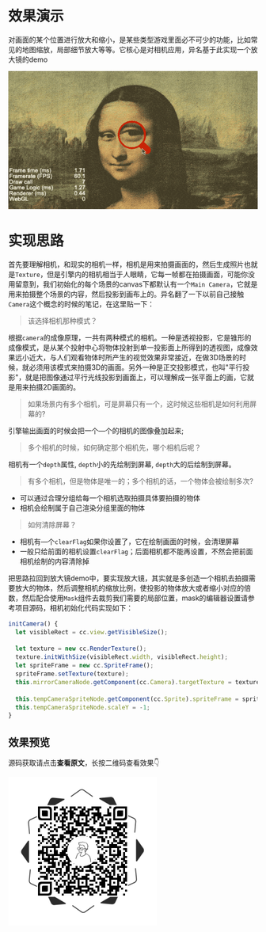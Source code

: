 # 效果演示

对画面的某个位置进行放大和缩小，是某些类型游戏里面必不可少的功能，比如常见的地图缩放，局部细节放大等等。它核心是对相机应用，异名基于此实现一个放大镜的demo

![demo](./resources/demo.gif)

# 实现思路
首先要理解相机，和现实的相机一样，相机是用来拍摄画面的，然后生成照片也就是`Texture`，但是引擎内的相机相当于人眼睛，它每一帧都在拍摄画面，可能你没用留意到，我们初始化的每个场景的canvas下都默认有一个`Main Camera`，它就是用来拍摄整个场景的内容，然后投影到画布上的。异名翻了一下以前自己接触`Camera`这个概念的时候的笔记，在这里贴一下：

> 该选择相机那种模式？

根据`camera`的成像原理，一共有两种模式的相机。一种是透视投影，它是锥形的成像模式，是从某个投射中心将物体投射到单一投影面上所得到的透视图，成像效果远小近大，与人们观看物体时所产生的视觉效果非常接近，在做3D场景的时候，就必须用该模式来拍摄3D的画面。另外一种是正交投影模式，也叫"平行投影"，就是把图像通过平行光线投影到画面上，可以理解成一张平面上的画，它就是用来拍摄2D画面的。

> 如果场景内有多个相机，可是屏幕只有一个，这时候这些相机是如何利用屏幕的?

引擎输出画面的时候会把一个—个的相机的图像叠加起来;

> 多个相机的时候，如何确定那个相机先，哪个相机后呢？

相机有一个`depth`属性, `depth`小的先绘制到屏幕, `depth`大的后绘制到屏幕。

> 有多个相机，但是物体是唯一的；多个相机的话，一个物体会被绘制多次?

- 可以通过合理分组给每一个相机选取拍摄具体要拍摄的物体
- 相机会绘制属于自己渲染分组里面的物体

> 如何清除屏幕？

- 相机有—个`clearFlag`如果你设置了，它在绘制画面的时候，会清理屏幕
- 一般只给前面的相机设置`clearFlag`；后面相机都不能再设置，不然会把前面相机绘制的内容清除掉

把思路拉回到放大镜demo中，要实现放大镜，其实就是多创造一个相机去拍摄需要放大的物体，然后调整相机的缩放比例，使投影的物体放大或者缩小对应的倍数，然后配合使用`Mask`组件去裁剪我们需要的局部位置，mask的编辑器设置请参考项目源码，相机初始化代码实现如下：

```js
initCamera() {
  let visibleRect = cc.view.getVisibleSize();

  let texture = new cc.RenderTexture();
  texture.initWithSize(visibleRect.width, visibleRect.height);
  let spriteFrame = new cc.SpriteFrame();
  spriteFrame.setTexture(texture);
  this.mirrorCameraNode.getComponent(cc.Camera).targetTexture = texture;

  this.tempCameraSpriteNode.getComponent(cc.Sprite).spriteFrame = spriteFrame;
  this.tempCameraSpriteNode.scaleY = -1;
}
```

## 效果预览

源码获取请点击**查看原文**，长按二维码查看效果👇

![ewm](./resources/preview_ewm.png)




